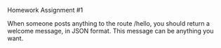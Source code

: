 Homework Assignment #1

When someone posts anything to the route /hello, you should return a welcome message, 
in JSON format. This message can be anything you want. 

